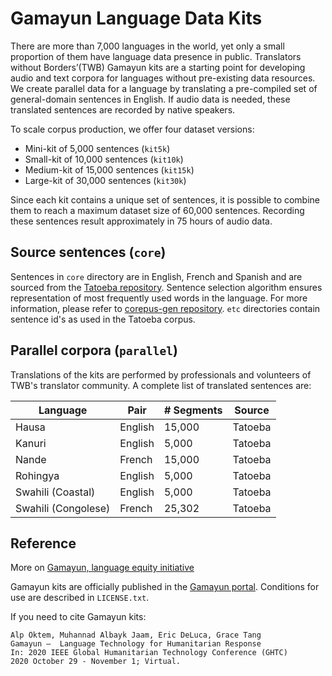 # Gamayun Language Data Kits

There are more than 7,000 languages in the world, yet only a small proportion of them have language data presence in public. Translators without Borders’(TWB) Gamayun kits are a starting point for developing audio and text corpora for languages without pre-existing data resources. We create parallel data for a language by translating a pre-compiled set of general-domain sentences in English. If audio data is needed, these translated sentences are recorded by native speakers.

To scale corpus production, we offer four dataset versions:

- Mini-kit of 5,000 sentences (`kit5k`)
- Small-kit of 10,000 sentences (`kit10k`)
- Medium-kit of 15,000 sentences (`kit15k`)
- Large-kit of 30,000 sentences (`kit30k`)

Since each kit contains a unique set of sentences, it is possible to combine them to reach a maximum dataset size of 60,000 sentences. Recording these sentences result approximately in 75 hours of audio data.

## Source sentences (`core`)

Sentences in `core` directory are in English, French and Spanish and are sourced from the [Tatoeba repository](https://tatoeba.org). Sentence selection algorithm ensures representation of most frequently used words in the language. For more information, please refer to [corepus-gen repository](https://github.com/translatorswb/corepus-gen). `etc` directories contain sentence id's as used in the Tatoeba corpus. 

## Parallel corpora (`parallel`)

Translations of the kits are performed by professionals and volunteers of TWB's translator community. A complete list of translated sentences are:

| Language | Pair | # Segments | Source |
|------|--------|--------|--------|
| Hausa | English | 15,000 | Tatoeba |
| Kanuri | English | 5,000 | Tatoeba |
| Nande | French | 15,000 | Tatoeba |
| Rohingya | English | 5,000 | Tatoeba |
| Swahili (Coastal) | English | 5,000 | Tatoeba |
| Swahili (Congolese) | French | 25,302 | Tatoeba |

## Reference

More on [Gamayun, language equity initiative](https://translatorswithoutborders.org/gamayun/)

Gamayun kits are officially published in the [Gamayun portal](https://gamayun.translatorswb.org/data/). Conditions for use are described in `LICENSE.txt`. 

If you need to cite Gamayun kits: 

```
Alp Öktem, Muhannad Albayk Jaam, Eric DeLuca, Grace Tang
Gamayun –  Language Technology for Humanitarian Response
In: 2020 IEEE Global Humanitarian Technology Conference (GHTC)
2020 October 29 - November 1; Virtual.
```


